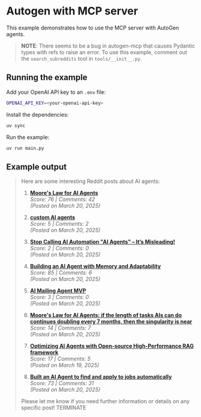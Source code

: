 # Autogen with MCP server

This example demonstrates how to use the MCP server with AutoGen agents.

> **NOTE**: There seems to be a bug in autogen-mcp that causes Pydantic types with refs to raise an error. To use this example, comment out the `search_subreddits` tool in `tools/__init__.py`.

## Running the example

Add your OpenAI API key to an `.env` file:

```bash
OPENAI_API_KEY=<your-openai-api-key>
```

Install the dependencies:

```bash
uv sync
```

Run the example:

```bash
uv run main.py
```

## Example output

> Here are some interesting Reddit posts about AI agents:
>
> 1. **[Moore's Law for AI Agents](https://i.redd.it/2zht3052qupe1.png)**  
>    _Score: 76 | Comments: 42_  
>    _(Posted on March 20, 2025)_
>
> 2. **[custom AI agents](https://www.reddit.com/r/BlackboxAI_/comments/1jfgzxu/custom_ai_agents/)**  
>    _Score: 5 | Comments: 2_  
>    _(Posted on March 20, 2025)_
>
> 3. **[Stop Calling AI Automation "AI Agents" – It’s Misleading!](https://i.redd.it/wg127obp2wpe1.gif)**  
>    _Score: 2 | Comments: 0_  
>    _(Posted on March 20, 2025)_
>
> 4. **[Building an AI Agent with Memory and Adaptability](https://www.reddit.com/r/PromptEngineering/comments/1jfs3mt/building_an_ai_agent_with_memory_and_adaptability/)**  
>    _Score: 85 | Comments: 6_  
>    _(Posted on March 20, 2025)_
>
> 5. **[AI Mailing Agent MVP](https://www.reddit.com/r/SaaS/comments/1jfqrhk/ai_mailing_agent_mvp/)**  
>    _Score: 3 | Comments: 0_  
>    _(Posted on March 20, 2025)_
>
> 6. **[Moore's Law for AI Agents: if the length of tasks AIs can do continues doubling every 7 months, then the singularity is near](https://i.redd.it/hua9inf9jupe1.png)**  
>    _Score: 14 | Comments: 7_  
>    _(Posted on March 20, 2025)_
>
> 7. **[Optimizing AI Agents with Open-source High-Performance RAG framework](https://www.reddit.com/r/AI_Agents/comments/1jexngk/optimizing_ai_agents_with_opensouce/)**  
>    _Score: 17 | Comments: 5_  
>    _(Posted on March 19, 2025)_
>
> 8. **[Built an AI Agent to find and apply to jobs automatically](https://www.reddit.com/r/RemoteJobs/comments/1jfxfj9/built_an_ai_agent_to_find_and_apply_to_jobs/)**  
>    _Score: 73 | Comments: 31_  
>    _(Posted on March 20, 2025)_
>
> Please let me know if you need further information or details on any specific post! TERMINATE
